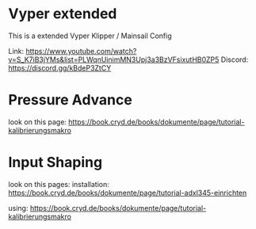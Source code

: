 # Vyper extended
This is a extended Vyper Klipper / Mainsail Config

Link: https://www.youtube.com/watch?v=S_K7iB3jYMs&list=PLWqnUinimMN3Upj3a3BzVFsixutHB0ZP5
Discord: https://discord.gg/kBdeP3ZtCY


# Pressure Advance
look on this page:
https://book.cryd.de/books/dokumente/page/tutorial-kalibrierungsmakro

# Input Shaping
look on this pages:
installation: https://book.cryd.de/books/dokumente/page/tutorial-adxl345-einrichten

using: https://book.cryd.de/books/dokumente/page/tutorial-kalibrierungsmakro



